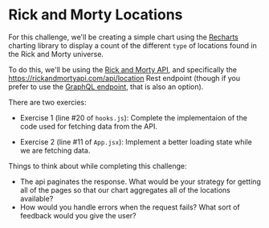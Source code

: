 # Rick and Morty Locations

For this challenge, we'll be creating a simple chart using the [Recharts](https://recharts.org/en-US/examples/SimpleBarChart)
charting library to display a count of the different `type` of locations found in the Rick and Morty universe.

To do this, we'll be using the [Rick and Morty API](https://rickandmortyapi.com/), and specifically
the https://rickandmortyapi.com/api/location Rest endpoint (though if you prefer to use the
[GraphQL endpoint](https://rickandmortyapi.com/graphql), that is also an option).

There are two exercies:

- Exercise 1 (line #20 of `hooks.js`):
  Complete the implementaion of the code used for fetching data from the API.

- Exercise 2 (line #11 of `App.jsx`):
  Implement a better loading state while we are fetching data.

Things to think about while completing this challenge:

- The api paginates the response. What would be your strategy for getting all of the pages so that our
  chart aggregates all of the locations available?
- How would you handle errors when the request fails? What sort of feedback would you give the user?

